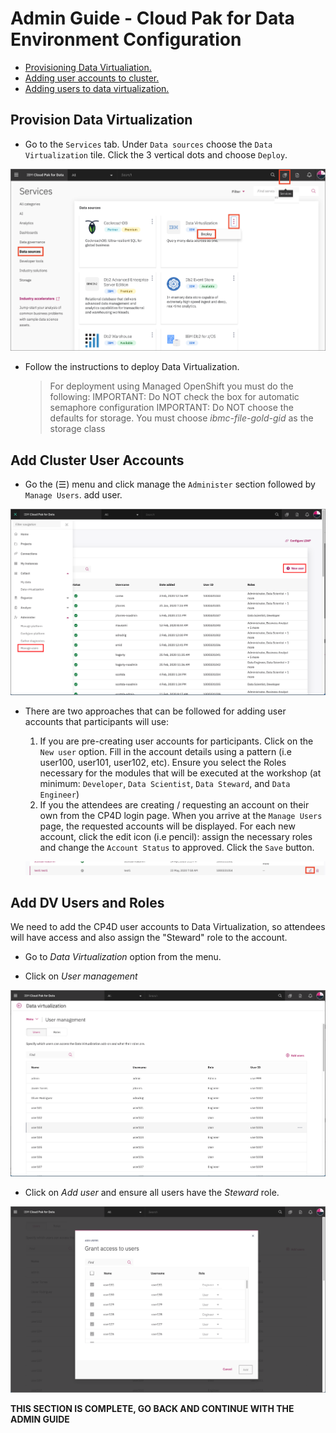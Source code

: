 # Admin Guide - Cloud Pak for Data Environment Configuration

* [Provisioning Data Virtualiation.](#provision-data-virtualization)
* [Adding user accounts to cluster.](#add-cluster-user-accounts)
* [Adding users to data virtualization.](#add-dv-users-and-roles)

## Provision Data Virtualization

* Go to the `Services` tab. Under `Data sources` choose the `Data Virtualization` tile. Click the 3 vertical dots and choose `Deploy`.

![Deploy DV service](../.gitbook/assets/images/admin/dv-deploy-service.png)

* Follow the instructions to deploy Data Virtualization.

   > For deployment using Managed OpenShift you must do the following:
  IMPORTANT: Do NOT check the box for automatic semaphore configuration
  IMPORTANT: Do NOT choose the defaults for storage. You must choose *ibmc-file-gold-gid* as the storage class

## Add Cluster User Accounts

* Go the (☰) menu and click manage the `Administer` section followed by `Manage Users`. add user.

![Add a user](../.gitbook/assets/images/admin/manage-add-users.png)

* There are two approaches that can be followed for adding user accounts that participants will use:

   1. If you are pre-creating user accounts for participants. Click on the `New user` option. Fill in the account details using a pattern (i.e user100, user101, user102, etc). Ensure you select the Roles necessary for the modules that will be executed at the workshop (at minimum: `Developer`, `Data Scientist`, `Data Steward`, and `Data Engineer`)
   1. If you the attendees are creating / requesting an account on their own from the CP4D login page. When you arrive at the `Manage Users` page, the requested accounts will be displayed. For each new account, click the edit icon (i.e pencil): assign the necessary roles and change the `Account Status` to approved. Click the `Save` button.

   ![Edit a user](../.gitbook/assets/images/admin/manage-edit-user.png)

## Add DV Users and Roles

We need to add the CP4D user accounts to Data Virtualization, so attendees will have access and also assign the "Steward" role to the account.

* Go to *Data Virtualization* option from the menu. 

* Click on *User management*

![Manage users in Data Virtualization](../.gitbook/assets/images/admin/dv-manage-users.png)

* Click on *Add user* and ensure all users have the *Steward* role.

![Manage users in Data Virtualization](../.gitbook/assets/images/admin/dv-steward-role.png)

__THIS SECTION IS COMPLETE, GO BACK AND CONTINUE WITH THE ADMIN GUIDE__
